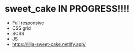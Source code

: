 # sweet_cake IN PROGRESS!!!!

- Full responsive
- CSS grid
- SCSS
- JS
- https://ilija-sweet-cake.netlify.app/

